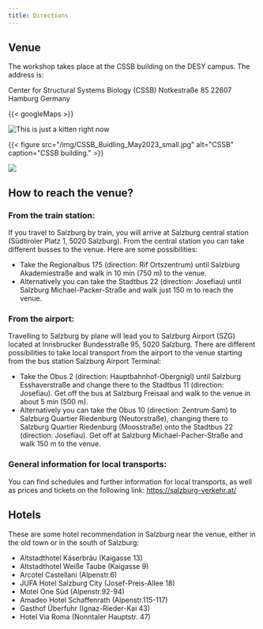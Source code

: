 ```yaml
---
title: Directions
---
```


## Venue

The workshop takes place at the CSSB building on the DESY campus. The address is:

Center for Structural Systems Biology (CSSB)
Notkestraße 85
22607 Hamburg
Germany

{{< googleMaps >}}

<img class="center" src="/img/CSSB_Buidling_May2023_small.jpg" alt="This is just a kitten right now" id="kitten">

{{< figure src="/img/CSSB_Buidling_May2023_small.jpg" alt="CSSB" caption="CSSB building." >}}

![](/img/CSSB_Buidling_May2023_small.jpg)

## How to reach the venue?

### From the train station:

If you travel to Salzburg by train, you will arrive at Salzburg central station (Südtiroler Platz 1, 5020 Salzburg). From the central station you can take different busses to the venue. Here are some possibilities:

- Take the Regionalbus 175 (direction: Rif Ortszentrum) until Salzburg Akademiestraße and walk in 10 min (750 m) to the venue.
- Alternatively you can take the Stadtbus 22 (direction: Josefiau) until Salzburg Michael-Packer-Straße and walk just 150 m to reach the venue.

### From the airport:

Travelling to Salzburg by plane will lead you to Salzburg Airport (SZG) located at Innsbrucker Bundesstraße 95, 5020 Salzburg. There are different possibilities to take local transport from the airport to the venue starting from the bus station Salzburg Airport Terminal:

- Take the Obus 2 (direction: Hauptbahnhof-Obergnigl) until Salzburg Esshaverstraße and change there to the Stadtbus 11 (direction: Josefiau). Get off the bus at Salzburg Freisaal and walk to the venue in about 5 min (500 m).
- Alternatively you can take the Obus 10 (direction: Zentrum Sam) to Salzburg Quartier Riedenburg (Neutorstraße), changing there to Salzburg Quartier Riedenburg (Moosstraße) onto the Stadtbus 22 (direction: Josefiau). Get off at Salzburg Michael-Pacher-Straße and walk 150 m to the venue.

### General information for local transports:

You can find schedules and further information for local transports, as well as prices and tickets on the following link: https://salzburg-verkehr.at/

## Hotels

These are some hotel recommendation in Salzburg near the venue, either in the old town or in the south of Salzburg:

- Altstadthotel Käserbräu (Kaigasse 13)
- Altstadthotel Weiße Taube (Kaigasse 9)
- Arcotel Castellani (Alpenstr.6)
- JUFA Hotel Salzburg City (Josef-Preis-Allee 18)
- Motel One Süd (Alpenstr.92-94)
- Amadeo Hotel Schaffenrath (Alpenstr.115-117)
- Gasthof Überfuhr (Ignaz-Rieder-Kai 43)
- Hotel Via Roma (Nonntaler Hauptstr. 47)
